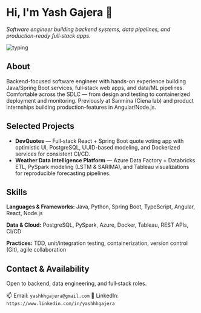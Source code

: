 # Hi, I'm Yash Gajera 👋

*Software engineer building backend systems, data pipelines, and production-ready full‑stack apps.*

<!-- Animated typing banner (replace YOUR_GITHUB_USERNAME if needed) -->

![typing](https://readme-typing-svg.herokuapp.com?font=Fira+Code\&size=24\&pause=1000\&color=5796ff\&center=true\&width=800\&lines=---Building+reliable+backends+%7C+Data+pipelines)


## About

Backend-focused software engineer with hands-on experience building Java/Spring Boot services, full‑stack web apps, and data/ML pipelines. Comfortable across the SDLC — from design and testing to containerized deployment and monitoring. Previously at Sanmina (Ciena lab) and product internships building production-features in Angular/Node.js.

## Selected Projects

* **DevQuotes** — Full‑stack React + Spring Boot quote voting app with optimistic UI, PostgreSQL, UUID-based modeling, and Dockerized services for consistent CI/CD.
* **Weather Data Intelligence Platform** — Azure Data Factory + Databricks ETL, PySpark modeling (LSTM & SARIMA), and Tableau visualizations for reproducible forecasting pipelines.

## Skills

**Languages & Frameworks:** Java, Python, Spring Boot, TypeScript, Angular, React, Node.js

**Data & Cloud:** PostgreSQL, PySpark, Azure, Docker, Tableau, REST APIs, CI/CD

**Practices:** TDD, unit/integration testing, containerization, version control (Git), agile collaboration

## Contact & Availability

Open to backend, data engineering, and full‑stack roles.

📫 Email: `yashhhgajera@gmail.com`
🔗 LinkedIn: `https://www.linkedin.com/in/yashhhgajera`
